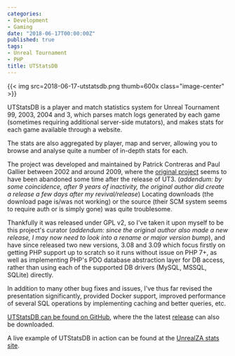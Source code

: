 ```yaml
---
categories:
- Development
- Gaming
date: "2018-06-17T00:00:00Z"
published: true
tags:
- Unreal Tournament
- PHP
title: UTStatsDB
---
```


{{< img src=2018-06-17-utstatsdb.png thumb=600x class="image-center" >}}

UTStatsDB is a player and match statistics system for Unreal Tournament 99, 
2003, 2004 and 3, which parses match logs generated by each game (sometimes
requiring additional server-side mutators), and makes stats for each game 
available through a website. 

The stats are also aggregated by player, map and server, allowing you to browse 
and analyse quite a number of in-depth stats for each.

The project was developed and maintained by Patrick Contreras and Paul Gallier
between 2002 and around 2009, where the [original project](http://www.utstatsdb.com) 
seems to have been abandoned some time after the release of UT3. (_addendum: by 
some coincidence, after 9 years of inactivity, the original author did create a
release a few days after my revival/release_) Locating downloads (the download
page is/was not working) or the source (their SCM system seems to require auth
or is simply gone) was quite troublesome.

Thankfully it was released under GPL v2, so I've taken it upon myself to be 
this project's curator (_addendum: since the original author also made a new
release, I may now need to look into a rename or major version bump_), and 
have since released two new versions, 3.08 and 3.09 which focus firstly on 
getting PHP support up to scratch so it runs without issue on PHP 7+, as well
as implementing PHP's PDO database abstraction layer for DB access, rather than
using each of the supported DB drivers (MySQL, MSSQL, SQLite) directly.

In addition to many other bug fixes and issues, I've thus far revised the 
presentation significantly, provided Docker support, improved performance of
several SQL operations by implementing caching and better queries, etc.

[UTStatsDB can be found on GitHub](https://github.com/shrimpza/utstatsdb),
where the the latest [release](https://github.com/shrimpza/utstatsdb/releases)
can also be downloaded.

A live example of UTStatsDB in action can be found at the 
[UnrealZA stats site](https://stats.unreal.co.za/).

